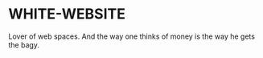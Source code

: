 # WHITE-WEBSITE
Lover of  web spaces. And the way one thinks of money is the way he gets the bagy. 
